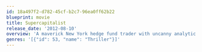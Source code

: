 ```yaml
---
id: 18a497f2-d782-45cf-b2c7-96ea0ff62b22
blueprint: movie
title: Supercapitalist
release_date: '2012-08-10'
overview: 'A maverick New York hedge fund trader with uncanny analytic abilities moves to Hong Kong and orchestrates a mega-deal that swiftly escalates beyond his control.'
genres: '[{"id": 53, "name": "Thriller"}]'
---
```

